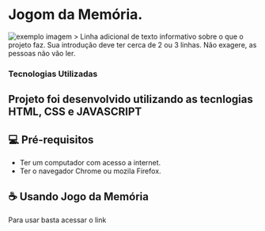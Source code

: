# Jogom da Memória.

<img src="exemplo-image.png" alt="exemplo imagem">
> Linha adicional de texto informativo sobre o que o projeto faz. Sua introdução deve ter cerca de 2 ou 3 linhas. Não exagere, as pessoas não vão ler.





### Tecnologias Utilizadas
  Projeto foi desenvolvido utilizando as tecnlogias HTML, CSS  e JAVASCRIPT
- 
## 💻 Pré-requisitos
 -  Ter um computador com acesso a internet.
 -  Ter o navegador Chrome ou mozila Firefox.


## ☕ Usando Jogo da Memória 
Para usar basta acessar o link 

